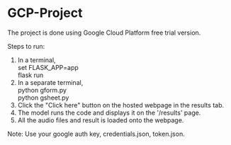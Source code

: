 # GCP-Project

The project is done using Google Cloud Platform free trial version.

Steps to run:
1. In a terminal,\
	set FLASK_APP=app\
	flask run
2. In a separate terminal,\
	python gform.py\
	python gsheet.py
3. Click the "Click here" button on the hosted webpage in the results tab.
4. The model runs the code and displays it on the '/results' page.
5. All the audio files and result is loaded onto the webpage.

Note: Use your google auth key, credentials.json, token.json.
